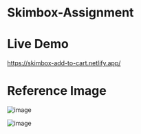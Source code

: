 # Skimbox-Assignment

# Live Demo
https://skimbox-add-to-cart.netlify.app/

# Reference Image
![image](https://github.com/gokulc200/Skimbox-Assignment/assets/121416463/075177b0-483c-457b-a03b-59d660ab1d20)

![image](https://github.com/gokulc200/Skimbox-Assignment/assets/121416463/51e3f1c5-e72f-42d8-ba5a-9ba1d34eb54a)
